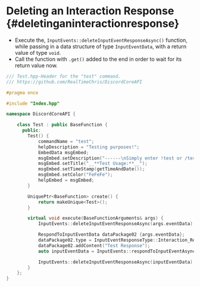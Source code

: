 Deleting an Interaction Response {#deletinganinteractionresponse}
============
- Execute the, `InputEvents::deleteInputEventResponseAsync()` function, while passing in a data structure of type `InputEventData`, with a return value of type `void`.
- Call the function with `.get()` added to the end in order to wait for its return value now.

```cpp
/// Test.hpp-Header for the "test" command.
/// https://github.com/RealTimeChris/DiscordCoreAPI

#pragma once

#include "Index.hpp"

namespace DiscordCoreAPI {

	class Test : public BaseFunction {
	  public:
		Test() {
			commandName = "test";
			helpDescription = "Testing purposes!";
			EmbedData msgEmbed;
			msgEmbed.setDescription("------\nSimply enter !test or /test!\n------");
			msgEmbed.setTitle("__**Test Usage:**__");
			msgEmbed.setTimeStamp(getTimeAndDate());
			msgEmbed.setColor("FeFeFe");
			helpEmbed = msgEmbed;
		}

		UniquePtr<BaseFunction> create() {
			return makeUnique<Test>();
		}

		virtual void execute(BaseFunctionArguments& args) {
			InputEvents::deleteInputEventResponseAsync(args.eventData).get();

			RespondToInputEventData dataPackage02 {args.eventData};
			dataPackage02.type = InputEventResponseType::Interaction_Response;
			dataPackage02.addContent("Test Response");
			auto inputEventData = InputEvents::respondToInputEventAsync(dataPackage02);

			InputEvents::deleteInputEventResponseAsync(inputEventData).get();
		}
	};
}
```
